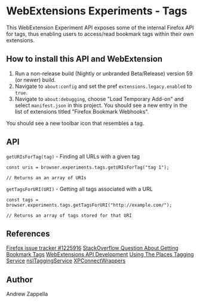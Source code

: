 
# WebExtensions Experiments - Tags

This WebExtension Experiment API exposes some of the internal Firefox API for tags, thus enabling users to access/read bookmark tags within their own extensions.

## How to install this API and WebExtension

1. Run a non-release build (Nightly or unbranded Beta/Release) version 59
   (or newer) build.
2. Navigate to `about:config` and set the pref `extensions.legacy.enabled` to
   `true`.
3.  Navigate to `about:debugging`, choose
   "Load Temporary Add-on" and select `manifest.json`
   in this project.  You should see a new entry in the list of
   extensions titled "Firefox Bookmark Webhooks".

You should see a new toolbar icon that resembles a tag.

## API

`getURIsForTag(tag)` - Finding all URLs with a given tag

```
const uris = browser.experiments.tags.getURIsForTag("tag 1");

// Returns an an array of URIs
```

`getTagsForURI(URI)` - Getting all tags associated with a URL

```
const tags = browser.experiments.tags.getTagsForURI("http://example.com/");

// Returns an array of tags stored for that URI
```

## References

[Firefox issue tracker #1225916](https://bugzilla.mozilla.org/show_bug.cgi?id=1225916#c12)
[StackOverflow Question About Getting Bookmark Tags](https://stackoverflow.com/questions/42294207/get-bookmark-tags)
[WebExtensions API Development](https://firefox-source-docs.mozilla.org/toolkit/components/extensions/webextensions/index.html)
[Using The Places Tagging Service](https://developer.mozilla.org/en-US/docs/Mozilla/Tech/Places/Using_the_Places_tagging_service)
[nsITaggingService](https://developer.mozilla.org/en-US/docs/Mozilla/Tech/XPCOM/Reference/Interface/nsITaggingService)
[XPConnectWrappers](http://mdn.beonex.com/en/XPConnect_wrappers.html)

## Author

Andrew Zappella